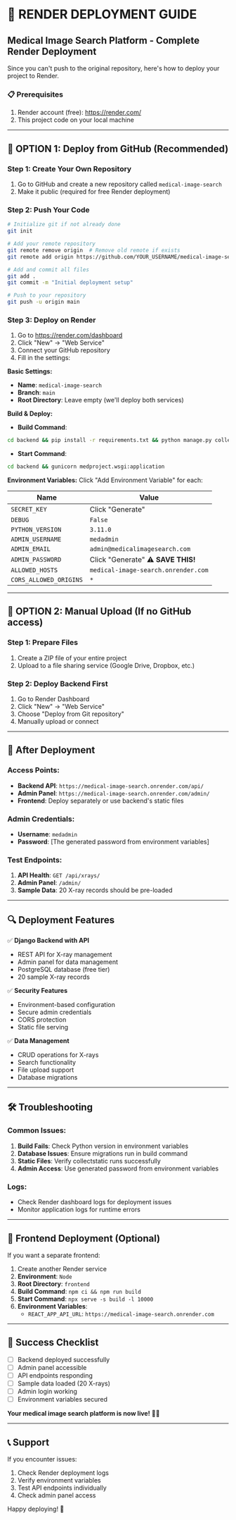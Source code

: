 # 🚀 RENDER DEPLOYMENT GUIDE

## Medical Image Search Platform - Complete Render Deployment

Since you can't push to the original repository, here's how to deploy your project to Render.

### 📋 Prerequisites
1. Render account (free): https://render.com/
2. This project code on your local machine

---

## 🔧 OPTION 1: Deploy from GitHub (Recommended)

### Step 1: Create Your Own Repository
1. Go to GitHub and create a new repository called `medical-image-search`
2. Make it public (required for free Render deployment)

### Step 2: Push Your Code
```bash
# Initialize git if not already done
git init

# Add your remote repository
git remote remove origin  # Remove old remote if exists
git remote add origin https://github.com/YOUR_USERNAME/medical-image-search.git

# Add and commit all files
git add .
git commit -m "Initial deployment setup"

# Push to your repository
git push -u origin main
```

### Step 3: Deploy on Render
1. Go to https://render.com/dashboard
2. Click "New" → "Web Service"
3. Connect your GitHub repository
4. Fill in the settings:

**Basic Settings:**
- **Name**: `medical-image-search`
- **Branch**: `main`
- **Root Directory**: Leave empty (we'll deploy both services)

**Build & Deploy:**
- **Build Command**: 
```bash
cd backend && pip install -r requirements.txt && python manage.py collectstatic --noinput && python manage.py migrate && python manage.py seed_data --count 20 && python create_production_superuser.py
```

- **Start Command**:
```bash
cd backend && gunicorn medproject.wsgi:application
```

**Environment Variables:**
Click "Add Environment Variable" for each:

| Name | Value |
|------|-------|
| `SECRET_KEY` | Click "Generate" |
| `DEBUG` | `False` |
| `PYTHON_VERSION` | `3.11.0` |
| `ADMIN_USERNAME` | `medadmin` |
| `ADMIN_EMAIL` | `admin@medicalimagesearch.com` |
| `ADMIN_PASSWORD` | Click "Generate" ⚠️ **SAVE THIS!** |
| `ALLOWED_HOSTS` | `medical-image-search.onrender.com` |
| `CORS_ALLOWED_ORIGINS` | `*` |

---

## 🔧 OPTION 2: Manual Upload (If no GitHub access)

### Step 1: Prepare Files
1. Create a ZIP file of your entire project
2. Upload to a file sharing service (Google Drive, Dropbox, etc.)

### Step 2: Deploy Backend First
1. Go to Render Dashboard
2. Click "New" → "Web Service"
3. Choose "Deploy from Git repository"
4. Manually upload or connect

---

## 🎯 After Deployment

### Access Points:
- **Backend API**: `https://medical-image-search.onrender.com/api/`
- **Admin Panel**: `https://medical-image-search.onrender.com/admin/`
- **Frontend**: Deploy separately or use backend's static files

### Admin Credentials:
- **Username**: `medadmin`
- **Password**: [The generated password from environment variables]

### Test Endpoints:
1. **API Health**: `GET /api/xrays/`
2. **Admin Panel**: `/admin/`
3. **Sample Data**: 20 X-ray records should be pre-loaded

---

## 🔍 Deployment Features

✅ **Django Backend with API**
- REST API for X-ray management
- Admin panel for data management
- PostgreSQL database (free tier)
- 20 sample X-ray records

✅ **Security Features**
- Environment-based configuration
- Secure admin credentials
- CORS protection
- Static file serving

✅ **Data Management**
- CRUD operations for X-rays
- Search functionality
- File upload support
- Database migrations

---

## 🛠 Troubleshooting

### Common Issues:

1. **Build Fails**: Check Python version in environment variables
2. **Database Issues**: Ensure migrations run in build command
3. **Static Files**: Verify collectstatic runs successfully
4. **Admin Access**: Use generated password from environment variables

### Logs:
- Check Render dashboard logs for deployment issues
- Monitor application logs for runtime errors

---

## 📱 Frontend Deployment (Optional)

If you want a separate frontend:

1. Create another Render service
2. **Environment**: `Node`
3. **Root Directory**: `frontend`
4. **Build Command**: `npm ci && npm run build`
5. **Start Command**: `npx serve -s build -l 10000`
6. **Environment Variables**:
   - `REACT_APP_API_URL`: `https://medical-image-search.onrender.com`

---

## 🎉 Success Checklist

- [ ] Backend deployed successfully
- [ ] Admin panel accessible
- [ ] API endpoints responding
- [ ] Sample data loaded (20 X-rays)
- [ ] Admin login working
- [ ] Environment variables secured

**Your medical image search platform is now live!** 🏥✨

---

## 📞 Support

If you encounter issues:
1. Check Render deployment logs
2. Verify environment variables
3. Test API endpoints individually
4. Check admin panel access

Happy deploying! 🚀 